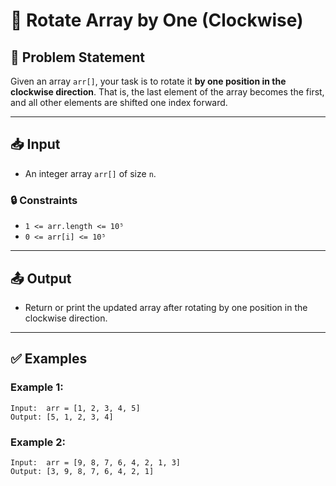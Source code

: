 # 🔁 Rotate Array by One (Clockwise)

## 🧩 Problem Statement

Given an array `arr[]`, your task is to rotate it **by one position in the clockwise direction**. That is, the last element of the array becomes the first, and all other elements are shifted one index forward.

---

## 📥 Input

- An integer array `arr[]` of size `n`.

### 🔒 Constraints

- `1 <= arr.length <= 10⁵`
- `0 <= arr[i] <= 10⁵`

---

## 📤 Output

- Return or print the updated array after rotating by one position in the clockwise direction.

---

## ✅ Examples

### Example 1:
```text
Input:  arr = [1, 2, 3, 4, 5]
Output: [5, 1, 2, 3, 4]
```
### Example 2:
```text
Input:  arr = [9, 8, 7, 6, 4, 2, 1, 3]
Output: [3, 9, 8, 7, 6, 4, 2, 1]
```

